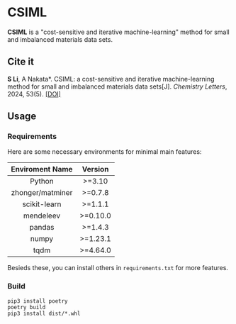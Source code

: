# CSIML

**CSIML** is a "cost-sensitive and iterative machine-learning" method for small and imbalanced materials data sets.

## Cite it

**S Li**, A Nakata*. CSIML: a cost-sensitive and iterative machine-learning method for small and imbalanced materials data sets[J]. *Chemistry Letters*, 2024, 53(5). [[DOI]](https://doi.org/10.1093/chemle/upae090)

## Usage

### Requirements

Here are some necessary environments for minimal main features:

| Enviroment Name | Version |
| :---: | :---: |
| Python | >=3.10 |
| zhonger/matminer | >=0.7.8 |
| scikit-learn | >=1.1.1 |
| mendeleev | >=0.10.0 |
| pandas | >=1.4.3 |
| numpy | >=1.23.1 |
| tqdm | >=4.64.0 |

Besieds these, you can install others in `requirements.txt` for more features.

### Build

```shell
pip3 install poetry
poetry build
pip3 install dist/*.whl
```
